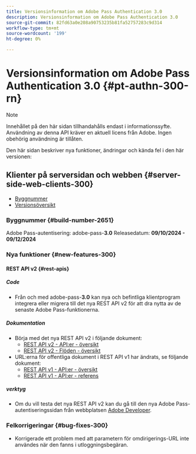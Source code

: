 ```yaml
---
title: Versionsinformation om Adobe Pass Authentication 3.0
description: Versionsinformation om Adobe Pass Authentication 3.0
source-git-commit: 82fd63a0e208a90753235b81fa52757283c9d314
workflow-type: tm+mt
source-wordcount: '199'
ht-degree: 0%

---
```


# Versionsinformation om Adobe Pass Authentication 3.0 {#pt-authn-300-rn}

>[!NOTE]
>
>Innehållet på den här sidan tillhandahålls endast i informationssyfte. Användning av denna API kräver en aktuell licens från Adobe. Ingen obehörig användning är tillåten.

Den här sidan beskriver nya funktioner, ändringar och kända fel i den här versionen:

## Klienter på serversidan och webben {#server-side-web-clients-300}

* [Byggnummer](#build-number-300)
* [Versionsöversikt](#release-overview-300)

### Byggnummer {#build-number-2651}

Adobe Pass-autentisering: adobe-pass-**3.0**
Releasedatum: **09/10/2024 - 09/12/2024**

### Nya funktioner {#new-features-300}

#### REST API v2 {#rest-apis}

##### Code

* Från och med adobe-pass-**3.0** kan nya och befintliga klientprogram integrera eller migrera till det nya REST API v2 för att dra nytta av de senaste Adobe Pass-funktionerna.

##### Dokumentation

* Börja med det nya REST API v2 i följande dokument:
   * [REST API v2 - API:er - översikt](./rest-api-v2/apis/rest-api-v2-apis-overview.md)
   * [REST API v2 - Flöden - översikt](./rest-api-v2/flows/rest-api-v2-flows-overview.md)
* URL:erna för offentliga dokument i REST API v1 har ändrats, se följande dokument:
   * [REST API v1 - API:er - översikt](./rest-api-overview.md)
   * [REST API v1 - API:er - referens](./rest-api-reference.md)

##### verktyg

* Om du vill testa det nya REST API v2 kan du gå till den nya Adobe Pass-autentiseringssidan från webbplatsen [Adobe Developer](https://developer.adobe.com/adobe-pass).

### Felkorrigeringar {#bug-fixes-300}

* Korrigerade ett problem med att parametern för omdirigerings-URL inte användes när den fanns i utloggningsbegäran.
